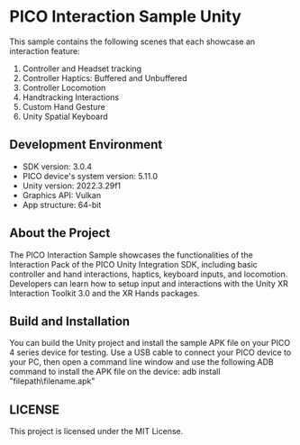# PICO Interaction Sample Unity

This sample contains the following scenes that each showcase an interaction feature:
1. Controller and Headset tracking
2. Controller Haptics: Buffered and Unbuffered
3. Controller Locomotion
4. Handtracking Interactions
5. Custom Hand Gesture
6. Unity Spatial Keyboard

## Development Environment

- SDK version: 3.0.4 
- PICO device's system version: 5.11.0
- Unity version: 2022.3.29f1
- Graphics API: Vulkan
- App structure: 64-bit


## About the Project
The PICO Interaction Sample showcases the functionalities of the Interaction Pack of the PICO Unity Integration SDK, including basic 
controller and hand interactions, haptics, keyboard inputs, and locomotion. Developers can learn how to setup input and interactions with the Unity XR Interaction Toolkit 3.0 and the XR Hands packages.


## Build and Installation
You can build the Unity project and install the sample APK file on your PICO 4 series device for testing. 
Use a USB cable to connect your PICO device to your PC, then open a command line window and use the following ADB command to install the APK file on the device: adb install "filepath\filename.apk"


## LICENSE
This project is licensed under the MIT License.
